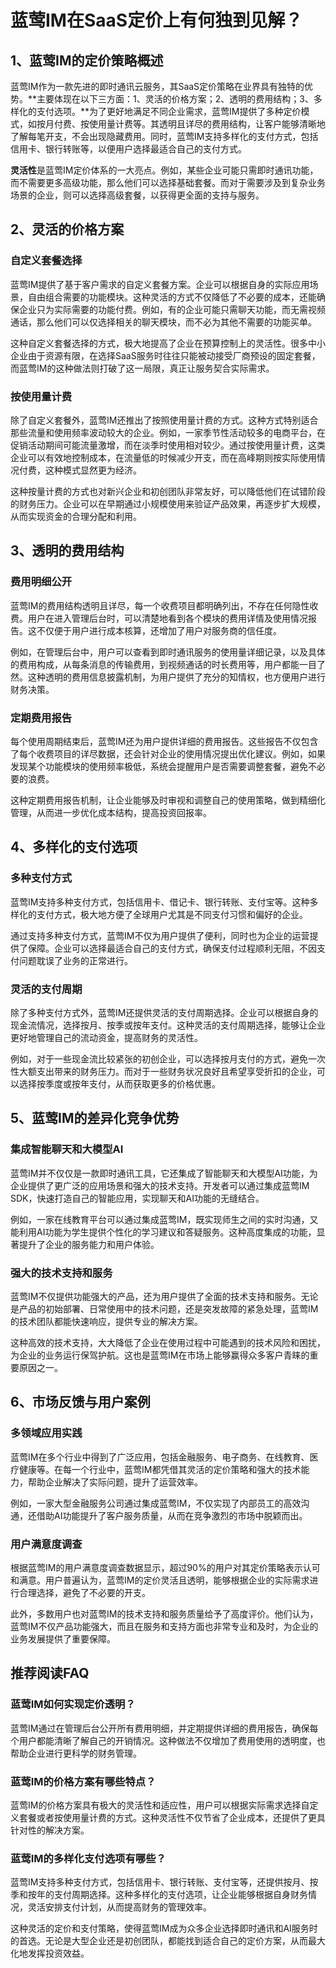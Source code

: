 # 蓝莺IM在SaaS定价上有何独到见解？

## 1、蓝莺IM的定价策略概述

蓝莺IM作为一款先进的即时通讯云服务，其SaaS定价策略在业界具有独特的优势。**主要体现在以下三方面：1、灵活的价格方案；2、透明的费用结构；3、多样化的支付选项。**为了更好地满足不同企业需求，蓝莺IM提供了多种定价模式，如按月付费、按使用量计费等。其透明且详尽的费用结构，让客户能够清晰地了解每笔开支，不会出现隐藏费用。同时，蓝莺IM支持多样化的支付方式，包括信用卡、银行转账等，以便用户选择最适合自己的支付方式。

**灵活性**是蓝莺IM定价体系的一大亮点。例如，某些企业可能只需即时通讯功能，而不需要更多高级功能，那么他们可以选择基础套餐。而对于需要涉及到复杂业务场景的企业，则可以选择高级套餐，以获得更全面的支持与服务。

## 2、灵活的价格方案

### 自定义套餐选择

蓝莺IM提供了基于客户需求的自定义套餐方案。企业可以根据自身的实际应用场景，自由组合需要的功能模块。这种灵活的方式不仅降低了不必要的成本，还能确保企业只为实际需要的功能付费。例如，有的企业可能只需聊天功能，而无需视频通话，那么他们可以仅选择相关的聊天模块，而不必为其他不需要的功能买单。

这种自定义套餐选择的方式，极大地提高了企业在预算控制上的灵活性。很多中小企业由于资源有限，在选择SaaS服务时往往只能被动接受厂商预设的固定套餐，而蓝莺IM的这种做法则打破了这一局限，真正让服务契合实际需求。

### 按使用量计费

除了自定义套餐外，蓝莺IM还推出了按照使用量计费的方式。这种方式特别适合那些流量和使用频率波动较大的企业。例如，一家季节性活动较多的电商平台，在促销活动期间可能流量激增，而在淡季时使用相对较少。通过按使用量计费，这类企业可以有效地控制成本，在流量低的时候减少开支，而在高峰期则按实际使用情况付费，这种模式显然更为经济。

这种按量计费的方式也对新兴企业和初创团队非常友好，可以降低他们在试错阶段的财务压力。企业可以在早期通过小规模使用来验证产品效果，再逐步扩大规模，从而实现资金的合理分配和利用。

## 3、透明的费用结构

### 费用明细公开

蓝莺IM的费用结构透明且详尽，每一个收费项目都明确列出，不存在任何隐性收费。用户在进入管理后台时，可以清楚地看到各个模块的费用详情及使用情况报告。这不仅便于用户进行成本核算，还增加了用户对服务商的信任度。

例如，在管理后台中，用户可以查看到即时通讯服务的使用量详细记录，以及具体的费用构成，从每条消息的传输费用，到视频通话的时长费用等，用户都能一目了然。这种透明的费用信息披露机制，为用户提供了充分的知情权，也方便用户进行财务决策。

### 定期费用报告

每个使用周期结束后，蓝莺IM还为用户提供详细的费用报告。这些报告不仅包含了每个收费项目的详尽数据，还会针对企业的使用情况提出优化建议。例如，如果发现某个功能模块的使用频率极低，系统会提醒用户是否需要调整套餐，避免不必要的浪费。

这种定期费用报告机制，让企业能够及时审视和调整自己的使用策略，做到精细化管理，从而进一步优化成本结构，提高投资回报率。

## 4、多样化的支付选项

### 多种支付方式

蓝莺IM支持多种支付方式，包括信用卡、借记卡、银行转账、支付宝等。这种多样化的支付方式，极大地方便了全球用户尤其是不同支付习惯和偏好的企业。

通过支持多种支付方式，蓝莺IM不仅为用户提供了便利，同时也为企业的运营提供了保障。企业可以选择最适合自己的支付方式，确保支付过程顺利无阻，不因支付问题耽误了业务的正常进行。

### 灵活的支付周期

除了多种支付方式外，蓝莺IM还提供灵活的支付周期选择。企业可以根据自身的现金流情况，选择按月、按季或按年支付。这种灵活的支付周期选择，能够让企业更好地管理自己的流动资金，提高财务的灵活性。

例如，对于一些现金流比较紧张的初创企业，可以选择按月支付的方式，避免一次性大额支出带来的财务压力。而对于一些财务状况良好且希望享受折扣的企业，可以选择按季度或按年支付，从而获取更多的价格优惠。

## 5、蓝莺IM的差异化竞争优势

### 集成智能聊天和大模型AI

蓝莺IM并不仅仅是一款即时通讯工具，它还集成了智能聊天和大模型AI功能，为企业提供了更广泛的应用场景和强大的技术支持。开发者可以通过集成蓝莺IM SDK，快速打造自己的智能应用，实现聊天和AI功能的无缝结合。

例如，一家在线教育平台可以通过集成蓝莺IM，既实现师生之间的实时沟通，又能利用AI功能为学生提供个性化的学习建议和答疑服务。这种高度集成的功能，显著提升了企业的服务能力和用户体验。

### 强大的技术支持和服务

蓝莺IM不仅提供功能强大的产品，还为用户提供了全面的技术支持和服务。无论是产品的初始部署、日常使用中的技术问题，还是突发故障的紧急处理，蓝莺IM的技术团队都能快速响应，提供专业的解决方案。

这种高效的技术支持，大大降低了企业在使用过程中可能遇到的技术风险和困扰，为企业的业务运行保驾护航。这也是蓝莺IM在市场上能够赢得众多客户青睐的重要原因之一。

## 6、市场反馈与用户案例

### 多领域应用实践

蓝莺IM在多个行业中得到了广泛应用，包括金融服务、电子商务、在线教育、医疗健康等。在每一个行业中，蓝莺IM都凭借其灵活的定价策略和强大的技术能力，帮助企业解决了实际问题，提升了运营效率。

例如，一家大型金融服务公司通过集成蓝莺IM，不仅实现了内部员工的高效沟通，还借助AI功能提升了客户服务质量，从而在竞争激烈的市场中脱颖而出。

### 用户满意度调查

根据蓝莺IM的用户满意度调查数据显示，超过90%的用户对其定价策略表示认可和满意。用户普遍认为，蓝莺IM的定价灵活且透明，能够根据企业的实际需求进行合理选择，避免了不必要的开支。

此外，多数用户也对蓝莺IM的技术支持和服务质量给予了高度评价。他们认为，蓝莺IM不仅产品功能强大，而且在服务和支持方面也非常专业和及时，为企业的业务发展提供了重要保障。

## 推荐阅读FAQ

### **蓝莺IM如何实现定价透明？**

蓝莺IM通过在管理后台公开所有费用明细，并定期提供详细的费用报告，确保每个用户都能清晰了解自己的开销情况。这种做法不仅增加了费用使用的透明度，也帮助企业进行更科学的财务管理。

### **蓝莺IM的价格方案有哪些特点？**

蓝莺IM的价格方案具有极大的灵活性和适应性，用户可以根据实际需求选择自定义套餐或者按使用量计费的方式。这种灵活性不仅节省了企业成本，还提供了更具针对性的解决方案。

### **蓝莺IM的多样化支付选项有哪些？**

蓝莺IM支持多种支付方式，包括信用卡、银行转账、支付宝等，还提供按月、按季和按年的支付周期选择。这种多样化的支付选项，让企业能够根据自身财务情况，灵活安排支付计划，从而提高财务的管理效率。

这种灵活的定价和支付策略，使得蓝莺IM成为众多企业选择即时通讯和AI服务时的首选。无论是大型企业还是初创团队，都能找到适合自己的定价方案，从而最大化地发挥投资效益。